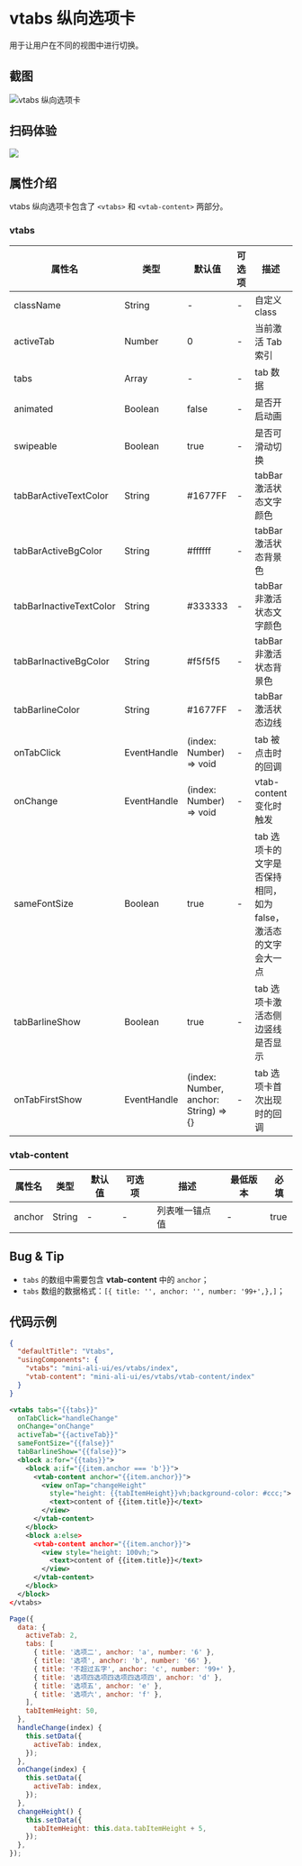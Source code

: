 # vtabs 纵向选项卡

用于让用户在不同的视图中进行切换。

## 截图
![vtabs 纵向选项卡](https://gw.alipayobjects.com/mdn/rms_ce4c6f/afts/img/A*Z1-_Qpx1nVwAAAAAAAAAAABkARQnAQ)

## 扫码体验

![](http://mdn.alipayobjects.com/afts/img/A*WsyHSJGoGNMAAAAAAAAAAABkAa8wAA/original?bz=openpt_doc&t=a8iGRMQiins5W8ZubeTGcQAAAABkMK8AAAAA)



## 属性介绍
vtabs 纵向选项卡包含了 `<vtabs>` 和 `<vtab-content>` 两部分。

### vtabs

| 属性名 | 类型 | 默认值 | 可选项 | 描述 | 最低版本 | 必填 |
| ---- | ---- | ---- | ---- | ---- | ---- | ---- |
| className | String | - | - | 自定义 class | - | - |
| activeTab | Number | 0 | - | 当前激活 Tab 索引 | - | - |
| tabs | Array | - | - | tab 数据 | - | true |
| animated | Boolean | false | - | 是否开启动画 | - | - |
| swipeable | Boolean | true | - | 是否可滑动切换 | - | - |
| tabBarActiveTextColor | String | #1677FF | - | tabBar 激活状态文字颜色 | - | - |
| tabBarActiveBgColor | String | #ffffff | - | tabBar 激活状态背景色 | - | - |
| tabBarInactiveTextColor | String | #333333 | - | tabBar 非激活状态文字颜色 | - | - |
| tabBarInactiveBgColor | String | #f5f5f5 | - | tabBar 非激活状态背景色 | - | - |
| tabBarlineColor | String | #1677FF | - | tabBar 激活状态边线 | - | - |
| onTabClick | EventHandle | (index: Number) => void | - | tab 被点击时的回调 | - | - |
| onChange | EventHandle | (index: Number) => void | - | vtab-content变化时触发 | - | - |
| sameFontSize | Boolean | true | - | tab 选项卡的文字是否保持相同，如为 false，激活态的文字会大一点 | [1.0.6](https://www.npmjs.com/package/mini-ali-ui?activeTab=versions) | - |
| tabBarlineShow| Boolean | true | - | tab 选项卡激活态侧边竖线是否显示 | [1.0.6](https://www.npmjs.com/package/mini-ali-ui?activeTab=versions) | - |
| onTabFirstShow | EventHandle | (index: Number, anchor: String) => {} | - | tab 选项卡首次出现时的回调 | [1.0.12](https://www.npmjs.com/package/mini-ali-ui?activeTab=versions) | - |

### vtab-content

| 属性名 | 类型 | 默认值 | 可选项 | 描述 | 最低版本 | 必填 |
| ---- | ---- | ---- | ---- | ---- | ---- | ---- |
| anchor | String | - | - | 列表唯一锚点值 | - | true |

## Bug & Tip
* `tabs` 的数组中需要包含 **vtab-content** 中的 `anchor`；
* `tabs` 数组的数据格式：`[{ title: '', anchor: '', number: '99+',},]`；

## 代码示例

```json
{
  "defaultTitle": "Vtabs",
  "usingComponents": {
    "vtabs": "mini-ali-ui/es/vtabs/index",
    "vtab-content": "mini-ali-ui/es/vtabs/vtab-content/index"
  }
}
```

```xml
<vtabs tabs="{{tabs}}"
  onTabClick="handleChange"
  onChange="onChange"
  activeTab="{{activeTab}}"
  sameFontSize="{{false}}"
  tabBarlineShow="{{false}}">
  <block a:for="{{tabs}}">
    <block a:if="{{item.anchor === 'b'}}">
      <vtab-content anchor="{{item.anchor}}">
        <view onTap="changeHeight"
          style="height: {{tabItemHeight}}vh;background-color: #ccc;">
          <text>content of {{item.title}}</text>
        </view>
      </vtab-content>
    </block>
    <block a:else>
      <vtab-content anchor="{{item.anchor}}">
        <view style="height: 100vh;">
          <text>content of {{item.title}}</text>
        </view>
      </vtab-content>
    </block>
  </block>
</vtabs>
```

```javascript
Page({
  data: {
    activeTab: 2,
    tabs: [
      { title: '选项二', anchor: 'a', number: '6' },
      { title: '选项', anchor: 'b', number: '66' },
      { title: '不超过五字', anchor: 'c', number: '99+' },
      { title: '选项四选项四选项四选项四', anchor: 'd' },
      { title: '选项五', anchor: 'e' },
      { title: '选项六', anchor: 'f' },
    ],
    tabItemHeight: 50,
  },
  handleChange(index) {
    this.setData({
      activeTab: index,
    });
  },
  onChange(index) {
    this.setData({
      activeTab: index,
    });
  },
  changeHeight() {
    this.setData({
      tabItemHeight: this.data.tabItemHeight + 5,
    });
  },
});
```
